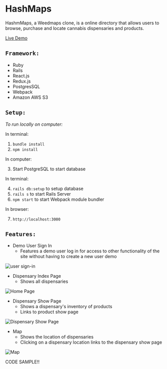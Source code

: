 # HashMaps

HashmMaps, a Weedmaps clone, is a online directory that allows users to browse, purchase and locate cannabis dispensaries and products.

[Live Demo](https://hash-maps.herokuapp.com/#/)

## `Framework:`
* Ruby
* Rails
* React.js
* Redux.js
* PostgresSQL
* Webpack
* Amazon AWS S3

## `Setup:`
*To run locally on computer:*

In terminal:

1. `bundle install`
2. `npm install`

In computer:

3. Start PostgreSQL to start database

In terminal: 

4. `rails db:setup` to setup database 
5. `rails s` to start Rails Server 
6. `npm start` to start Webpack module bundler

In browser: 

7. `http://localhost:3000`

## `Features:`
* Demo User Sign In
  * Features a demo user log in for access to other functionality of the site without having to create a new user
demo

![user sign-in](https://media.giphy.com/media/YmvXRLHRNa3X7IhrxP/giphy.gif "User Sign In")

* Dispensary Index Page
  * Shows all dispensaries

![Home Page](https://media.giphy.com/media/nCB3AXsT4i4FQ3kJRQ/giphy.gif "Home Page GIF")

* Dispensary Show Page
  * Shows a dispensary's inventory of products
  * Links to product show page

![Dispensary Show Page](https://media.giphy.com/media/XG89bP6z8IiNeVXbsC/giphy.gif "Logo Title Text 2")

* Map
  * Shows the location of dispensaries
  * Clicking on a dispensary location links to the dispensary show page

![Map](https://media.giphy.com/media/dZ83FvOhjHpz7xftO0/giphy.gif "Map GIF")


CODE SAMPLE!!
